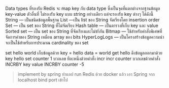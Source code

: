 Data types ที่รองรับ
Redis จะ map key กับ data type ซึ่งเป็นจุดที่แตกต่างจากฐานข้อมูล key-value ตัวอื่นที่ ไม่รองรับ key แบบ string อย่างเดียว แต่จะรองรับ key ต่างๆ ได้ดังนี้
String — เป็นชนิดข้อมูลพื้นฐาน
List —เป็น list ของ String จัดเรียงโดย insertion order
Set — เป็น set ของ String ที่ไม่จัดเรียง
Hash table — เป็นตารางที่เก็บ key และ value
Sorted set — เป็น set ของ String ที่จัดเรียงและไม่ซำ้กัน
Bitmap — ใช้สำหรับคำสั่งพิเศษที่จัดการค่าของ String เหมือน array ของ bits
HyperLogLogs — เป็นโครงสร้างข้อมูลความน่าจะเป็นใช้สำหรับการประมาณ cardinality ของ set


set hello world  เก็บข้อมูลด้วย key = hello data = world
get hello ดึงข้อมูลออกมาด้วย key hello
set counter 1
บวกเลข ทีละหนึ่งด้วยคำสั่ง incr
incr counter 
บวกเลขด้วยคำสั่ง INCRBY key value 
INCRBY counter -5


> implement by spring
 > ทำแลป run Redis ด้วย docker แล้ว เอา Spring จาก localhost bind port เข้าไป
